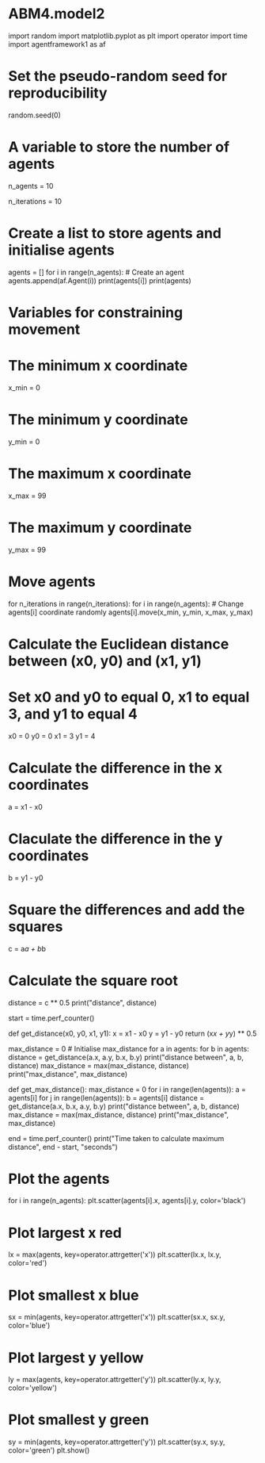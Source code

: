 # ABM4.model2
import random
import matplotlib.pyplot as plt
import operator
import time
import agentframework1 as af

# Set the pseudo-random seed for reproducibility
random.seed(0)

# A variable to store the number of agents
n_agents = 10

n_iterations = 10

# Create a list to store agents and initialise agents
agents = []
for i in range(n_agents):
    # Create an agent
    agents.append(af.Agent(i))
    print(agents[i])
print(agents)

# Variables for constraining movement
# The minimum x coordinate
x_min = 0
# The minimum y coordinate
y_min = 0
# The maximum x coordinate
x_max = 99
# The maximum y coordinate
y_max = 99

# Move agents
for n_iterations in range(n_iterations):
    for i in range(n_agents):
        # Change agents[i] coordinate randomly
        agents[i].move(x_min, y_min, x_max, y_max)

# Calculate the Euclidean distance between (x0, y0) and (x1, y1)
# Set x0 and y0 to equal 0, x1 to equal 3, and y1 to equal 4
x0 = 0
y0 = 0
x1 = 3
y1 = 4
# Calculate the difference in the x coordinates
a = x1 - x0
# Claculate the difference in the y coordinates
b = y1 - y0
# Square the differences and add the squares
c = a*a + b*b
# Calculate the square root
distance = c ** 0.5
print("distance", distance)

start = time.perf_counter()

def get_distance(x0, y0, x1, y1):
    x = x1 - x0
    y = y1 - y0
    return (x*x + y*y) ** 0.5

max_distance = 0 # Initialise max_distance
for a in agents:
    for b in agents:
        distance = get_distance(a.x, a.y, b.x, b.y)
        print("distance between", a, b, distance)
        max_distance = max(max_distance, distance)
        print("max_distance", max_distance)

def get_max_distance():
    max_distance = 0
    for i in range(len(agents)):
        a = agents[i]
        for j in range(len(agents)):
            b = agents[i]
            distance = get_distance(a.x, b.x, a.y, b.y)
            print("distance between", a, b, distance)
            max_distance = max(max_distance, distance)
            print("max_distance", max_distance)

end = time.perf_counter()
print("Time taken to calculate maximum distance", end - start, "seconds")

# Plot the agents
for i in range(n_agents):
    plt.scatter(agents[i].x, agents[i].y, color='black')
# Plot largest x red
lx = max(agents, key=operator.attrgetter('x'))
plt.scatter(lx.x, lx.y, color='red')
# Plot smallest x blue
sx = min(agents, key=operator.attrgetter('x'))
plt.scatter(sx.x, sx.y, color='blue')
# Plot largest y yellow
ly = max(agents, key=operator.attrgetter('y'))
plt.scatter(ly.x, ly.y, color='yellow')
# Plot smallest y green
sy = min(agents, key=operator.attrgetter('y'))
plt.scatter(sy.x, sy.y, color='green')
plt.show()
